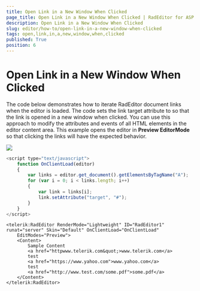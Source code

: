 ```yaml
---
title: Open Link in a New Window When Clicked
page_title: Open Link in a New Window When Clicked | RadEditor for ASP.NET AJAX Documentation
description: Open Link in a New Window When Clicked
slug: editor/how-to/open-link-in-a-new-window-when-clicked
tags: open,link,in,a,new,window,when,clicked
published: True
position: 6
---
```


# Open Link in a New Window When Clicked

The code below demonstrates how to iterate RadEditor document links when the editor is loaded. The code sets the link target attribute to so that the link is opened in a new window when clicked. You can use this approach to modify the attributes and events of all HTML elements in the editor content area. This example opens the editor in **Preview EditorMode** so that clicking the links will have the expected behavior.

![](images/editor-handlingcontent002.png)

````JavaScript
<script type="text/javascript">
	function OnClientLoad(editor)
	{
		var links = editor.get_document().getElementsByTagName("A");
		for (var i = 0; i < links.length; i++)
		{
			var link = links[i];
			link.setAttribute("target", "#");
		}
	}
</script>
````

````ASP.NET
<telerik:RadEditor RenderMode="Lightweight" ID="RadEditor1" runat="server" Skin="Default" OnClientLoad="OnClientLoad"
	EditModes="Preview">
	<Content>       
		Sample Content        
		<a href="httpwww.telerik.com&quot;>www.telerik.com</a>
		test
		<a href="https://www.yahoo.com">www.yahoo.com</a>
		test
		<a href="http://www.test.com/some.pdf">some.pdf</a>
	</Content>
</telerik:RadEditor>
````


